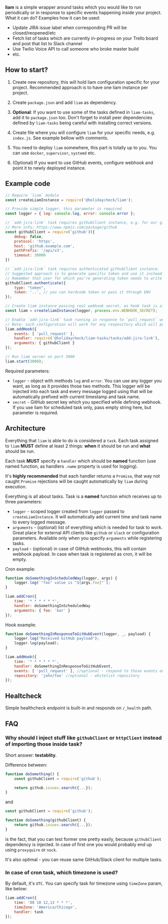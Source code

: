 **liam** is a simple wrapper around tasks which you would like to run periodically or in response to specific events happening inside your project. What it can do? Examples how it can be used:

* Update JIRA issue label when corresponding PR will be closed/reopened/etc
* Fetch list of tasks which are currently in-progress on your Trello board and post that list to Slack channel
* Use Twilio Voice API to call someone who broke master build
* etc.

## How to start?

1. Create new repository, this will hold liam configuration specific for your project. Recommended approach is to have one liam instance per project.

2. Create `package.json` and add `liam` as dependency.

3. **Optional**: If you want to use some of the tasks defined in `liam-tasks`, add it to `package.json` too. Don't forget to install peer dependencies defined by `liam-tasks` being careful with installing correct versions.

4. Create file where you will configure `liam` for your specific needs, e.g. `index.js`. See example bellow with comments.

5. You need to deploy `liam` somewhere, this part is totally up to you. You can use `docker`, `supervisor`, `systemd` etc.

6. (Optional) If you want to use GitHub events, configure webhook and point it to newly deployed instance.

## Example code

```js
// Require `liam` module
const createLiamInstance = require('@holidaycheck/liam');

// Provide simple logger, this parameter is required
const logger = { log: console.log, error: console.error };

// `add-jira-link` task requires githubClient instance, e.g. for our github.example.com.
// More info: https://www.npmjs.com/package/github
const githubClient = require('github')({
    debug: false,
    protocol: 'https',
    host: 'github.example.com',
    pathPrefix: '/api/v3',
    timeout: 30000
})

// `add-jira-link` task requires authenticated githubClient instance.
// Suggested approach is to generate specific token and use it instead of credentials.
// Remember that user for which you're generating token needs to write access to repository for some tasks.
githubClient.authenticate({
    type: "token",
    token: '..', // you can hardcode token or pass it through ENV
});

// Create liam instance passing real webhook secret, as hook task is also used. If you want to use cron tasks only, just pass empty string as second parameter.
const liam = createliamInstance(logger, process.env.WEBHOOK_SECRET);

// Enable `add-jira-link` task running in response to `pull_request` webhook event.
// Note: such configuration will work for any respository which will point it webhooks into this `liam` instance. You can use `repository` param, to whitelist repository, see examples below.
liam.addHook({
    events: [ 'pull_request' ],
    handler: require('@holidaycheck/liam-tasks/tasks/add-jira-link'),
    arguments: { githubClient }
});

// Run liam server on port 3000
liam.start(3000);
```

Required parameters:

* `logger` - object with methods `log` and `error`. You can use any logger you want, as long as it provides those two methods. This logger will be injected into each task and every message logged using that will be automatically prefixed with current timestamp and task name.
* `secret` - GitHub secret key which you specified while defining webhook. If you use liam for scheduled task only, pass empty string here, but parameter is required.

## Architecture

Everything that `liam` is able to do is considered a `task`. Each task assigned to `liam` **MUST** define at least 2 things: **when** it should be run and **what** should be run.

Each task **MUST** specify a `handler` which should be **named** function (use named function, as handlers `.name` property is used for logging).

It's **highly recommended** that each handler returns a `Promise`, that way not caught `Promise` rejections will be caught automatically by `liam` during execution.

Everything is all about tasks. Task is a **named** function which receives up to three parameters:

* `logger` - scoped logger created from `logger` passed to `createLiamInstance`. It will automatically add current time and task name to every logged message.
* `arguments` - (optional) list of everything which is needed for task to work. Great place for external API clients like `github` or `slack` or configuration parameters. Available only when you specify `arguments` while registering tasks.
* `payload` - (optional) in case of GitHub webhooks, this will contain webhook payload. In case when task is registered as cron, it will be empty.

Cron example:

```javascript
function doSomethingInScheduledWay(logger, args) {
	logger.log(`"foo" value is "${args.foo}"`);
}

liam.addCron({
    time: '* * * * * *',
    handler: doSomethingInScheduledWay
    arguments: { foo: 'bar' }
});
```

Hook example:

```javascript
function doSomethingInResponseToGitHubEvent(logger, _, payload) {
	logger.log("Received GitHub payload");
	logger.log(payload);
}

liam.addHook({
    time: '* * * * * *',
    handler: doSomethingInResponseToGitHubEvent,
    events: [ 'pull_request' ], //optional - respond to those events only
    repository: 'john/foo' //optional - whitelist repository
});
```

## Healtcheck

Simple healthcheck endpoint is built-in and responds on `/_health` path.

## FAQ

### Why should I inject stuff like `githubClient` or `httpClient` instead of importing  those inside task?

Short answer: **testablity**.

Difference between:

```javascript
function doSomething() {
	const githubClient = require('github');

	return github.issues.search({...});
}
```

and

```javascript
const githubClient = require('github');

function doSomething(githubClient) {
	return github.issues.search({...});
}
```

is the fact, that you can test former one pretty easily, because `githubClient` dependency is injected. In case of first one you would probably end up using `proxyquire` or `nock`.

It's also optimal - you can reuse same GitHub/Slack client for multiple tasks.

### In case of cron task, which timezone is used?

By default, it's `UTC`. You can specify task for timezone using `timeZone` param, like below:

```javascript
liam.addCron({
	time: '00 10 12,13 * * *',
	timeZone: 'America/Chicago',
	handler: task
});
```
